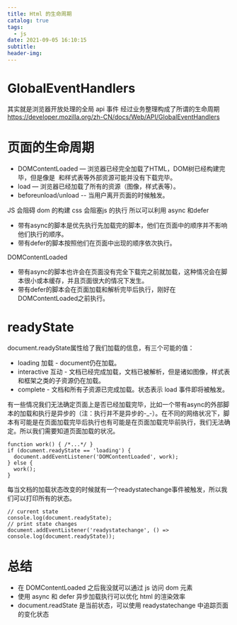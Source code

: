 ```yaml
---
title: Html 的生命周期
catalog: true
tags:
  - js
date: 2021-09-05 16:10:15
subtitle:
header-img:
---
```


# GlobalEventHandlers
其实就是浏览器开放处理的全局 api 事件 经过业务整理构成了所谓的生命周期
 https://developer.mozilla.org/zh-CN/docs/Web/API/GlobalEventHandlers

# 页面的生命周期
- DOMContentLoaded — 浏览器已经完全加载了HTML，DOM树已经构建完毕，但是像是 <img> 和样式表等外部资源可能并没有下载完毕。
- load — 浏览器已经加载了所有的资源（图像，样式表等）。
- beforeunload/unload -- 当用户离开页面的时候触发。

JS 会阻碍 dom 的构建 css 会阻塞js 的执行 所以可以利用 async 和defer

- 带有async的脚本是优先执行先加载完的脚本，他们在页面中的顺序并不影响他们执行的顺序。	
- 带有defer的脚本按照他们在页面中出现的顺序依次执行。

DOMContentLoaded
 - 带有async的脚本也许会在页面没有完全下载完之前就加载，这种情况会在脚本很小或本缓存，并且页面很大的情况下发生。	
 - 带有defer的脚本会在页面加载和解析完毕后执行，刚好在DOMContentLoaded之前执行。

# readyState
 document.readyState属性给了我们加载的信息，有三个可能的值：
  - loading 加载 - document仍在加载。
  - interactive 互动 - 文档已经完成加载，文档已被解析，但是诸如图像，样式表和框架之类的子资源仍在加载。
  - complete - 文档和所有子资源已完成加载。状态表示 load 事件即将被触发。

有一些情况我们无法确定页面上是否已经加载完毕，比如一个带有async的外部脚本的加载和执行是异步的（注：执行并不是异步的-_-）。在不同的网络状况下，脚本有可能是在页面加载完毕后执行也有可能是在页面加载完毕前执行，我们无法确定。所以我们需要知道页面加载的状况。

```
function work() { /*...*/ }
if (document.readyState == 'loading') {
  document.addEventListener('DOMContentLoaded', work);
} else {
  work();
}
```

每当文档的加载状态改变的时候就有一个readystatechange事件被触发，所以我们可以打印所有的状态。

```
// current state
console.log(document.readyState);
// print state changes
document.addEventListener('readystatechange', () => console.log(document.readyState));
```

# 总结
 - 在 DOMContentLoaded 之后我没就可以通过 js 访问 dom 元素
 - 使用 async 和 defer 异步加载执行可以优化 html 的渲染效率 
 - document.readState 是当前状态，可以使用 readystatechange 中追踪页面的变化状态